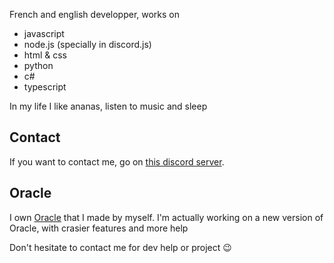 French and english developper, works on
* javascript
* node.js (specially in discord.js)
* html & css
* python
* c#
* typescript

In my life I like ananas, listen to music and sleep

## Contact
If you want to contact me, go on [this discord server](https://discord.gg/fHyN5w84g6).

## Oracle
I own [Oracle](https://github.com/BotOracle/Documentation) that I made by myself.
I'm actually working on a new version of Oracle, with crasier features and more help

Don't hesitate to contact me for dev help or project :wink:
